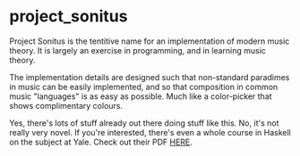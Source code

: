 # project_sonitus

Project Sonitus is the tentitive name for an implementation of modern music theory. It is largely an exercise in programming, and in learning music theory.

The implementation details are designed such that non-standard paradimes in music can be easily implemented, and so that composition in common music "languages" is as easy as possible. Much like a color-picker that shows complimentary colours.

Yes, there's lots of stuff already out there doing stuff like this. No, it's not really very novel. If you're interested, there's even a whole course in Haskell on the subject at Yale. Check out their PDF [HERE](http://www.cs.yale.edu/homes/hudak/Papers/HSoM.pdf).
